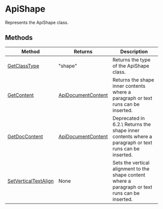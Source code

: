 # ApiShape

Represents the ApiShape class.


## Methods

| Method | Returns | Description |
| ------ | ------- | ----------- |
| [GetClassType](./Methods/GetClassType.md) | "shape" | Returns the type of the ApiShape class. |
| [GetContent](./Methods/GetContent.md) | [ApiDocumentContent](../ApiDocumentContent/ApiDocumentContent.md) | Returns the shape inner contents where a paragraph or text runs can be inserted. |
| [GetDocContent](./Methods/GetDocContent.md) | [ApiDocumentContent](../ApiDocumentContent/ApiDocumentContent.md) | Deprecated in 6.2.\ Returns the shape inner contents where a paragraph or text runs can be inserted. |
| [SetVerticalTextAlign](./Methods/SetVerticalTextAlign.md) | None | Sets the vertical alignment to the shape content where a paragraph or text runs can be inserted. |
